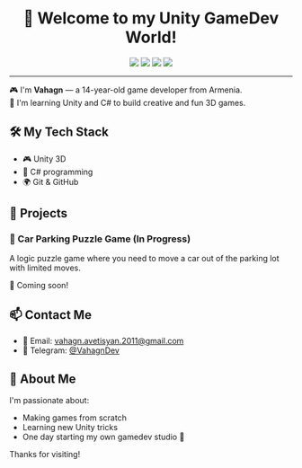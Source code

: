<h1 align="center">👋 Welcome to my Unity GameDev World!</h1>

<p align="center">
  <img src="https://img.shields.io/badge/Made%20with-Unity-000?logo=unity&logoColor=white" />
  <img src="https://img.shields.io/badge/Platform-WebGL%20%7C%20Windows-blue?logo=windows" />
  <img src="https://img.shields.io/badge/Language-C%23-239120?logo=c-sharp&logoColor=white" />
  <img src="https://img.shields.io/badge/Status-In%20Progress-yellow" />
</p>

---

🎮 I'm **Vahagn** — a 14-year-old game developer from Armenia.  
🚀 I'm learning Unity and C# to build creative and fun 3D games.

## 🛠 My Tech Stack
- 🎮 Unity 3D
- 🧠 C# programming
- 🌍 Git & GitHub

## 🧩 Projects

### 🚗 Car Parking Puzzle Game (In Progress)
A logic puzzle game where you need to move a car out of the parking lot with limited moves.

🔗 Coming soon!

## 📫 Contact Me
- 📧 Email: vahagn.avetisyan.2011@gmail.com
- 💬 Telegram: [@VahagnDev](https://t.me/VahagnDev)

## 📌 About Me
I'm passionate about:
- Making games from scratch
- Learning new Unity tricks
- One day starting my own gamedev studio 🎯

Thanks for visiting!
